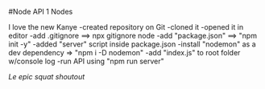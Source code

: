 #Node API 1 Nodes

I love the new Kanye
-created repository on Git
-cloned it
-opened it in editor
-add .gitignore ==> npx gitignore node
-add "package.json" ==> "npm init -y"
-added "server" script inside package.json
-install "nodemon" as a dev dependency => "npm i  -D nodemon"
-add "index.js" to root folder w/console log
-run API using "npm run server"

_Le epic squat shoutout_